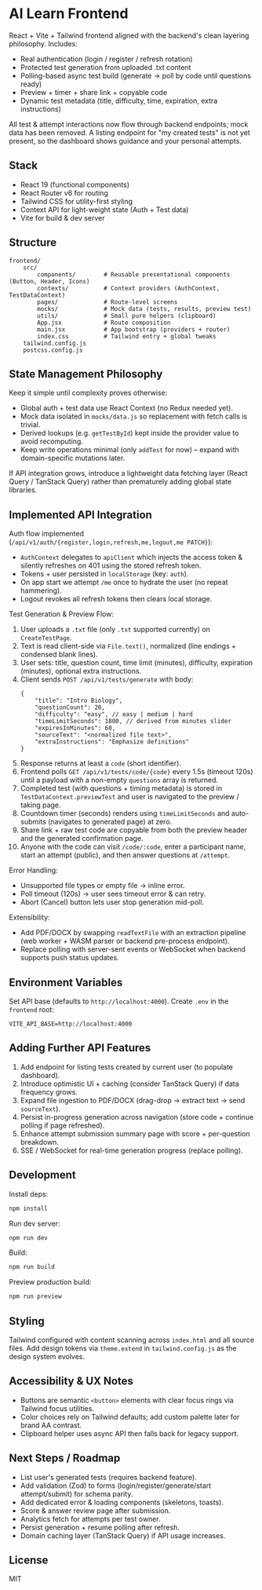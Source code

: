 # AI Learn Frontend

React + Vite + Tailwind frontend aligned with the backend's clean layering philosophy. Includes:

-   Real authentication (login / register / refresh rotation)
-   Protected test generation from uploaded .txt content
-   Polling-based async test build (generate -> poll by code until questions ready)
-   Preview + timer + share link + copyable code
-   Dynamic test metadata (title, difficulty, time, expiration, extra instructions)

All test & attempt interactions now flow through backend endpoints; mock data has been removed. A listing endpoint for "my created tests" is not yet present, so the dashboard shows guidance and your personal attempts.

## Stack

-   React 19 (functional components)
-   React Router v6 for routing
-   Tailwind CSS for utility-first styling
-   Context API for light-weight state (Auth + Test data)
-   Vite for build & dev server

## Structure

```
frontend/
	src/
		components/        # Reusable presentational components (Button, Header, Icons)
		contexts/          # Context providers (AuthContext, TestDataContext)
		pages/             # Route-level screens
		mocks/             # Mock data (tests, results, preview test)
		utils/             # Small pure helpers (clipboard)
		App.jsx            # Route composition
		main.jsx           # App bootstrap (providers + router)
		index.css          # Tailwind entry + global tweaks
	tailwind.config.js
	postcss.config.js
```

## State Management Philosophy

Keep it simple until complexity proves otherwise:

-   Global auth + test data use React Context (no Redux needed yet).
-   Mock data isolated in `mocks/data.js` so replacement with fetch calls is trivial.
-   Derived lookups (e.g. `getTestById`) kept inside the provider value to avoid recomputing.
-   Keep write operations minimal (only `addTest` for now) – expand with domain-specific mutations later.

If API integration grows, introduce a lightweight data fetching layer (React Query / TanStack Query) rather than prematurely adding global state libraries.

## Implemented API Integration

Auth flow implemented (`/api/v1/auth/{register,login,refresh,me,logout,me PATCH}`):

-   `AuthContext` delegates to `apiClient` which injects the access token & silently refreshes on 401 using the stored refresh token.
-   Tokens + user persisted in `localStorage` (key: `auth`).
-   On app start we attempt `/me` once to hydrate the user (no repeat hammering).
-   Logout revokes all refresh tokens then clears local storage.

Test Generation & Preview Flow:

1. User uploads a `.txt` file (only `.txt` supported currently) on `CreateTestPage`.
2. Text is read client-side via `File.text()`, normalized (line endings + condensed blank lines).
3. User sets: title, question count, time limit (minutes), difficulty, expiration (minutes), optional extra instructions.
4. Client sends `POST /api/v1/tests/generate` with body:
    ```jsonc
    {
        "title": "Intro Biology",
        "questionCount": 20,
        "difficulty": "easy", // easy | medium | hard
        "timeLimitSeconds": 1800, // derived from minutes slider
        "expiresInMinutes": 60,
        "sourceText": "<normalized file text>",
        "extraInstructions": "Emphasize definitions"
    }
    ```
5. Response returns at least a `code` (short identifier).
6. Frontend polls `GET /api/v1/tests/code/{code}` every 1.5s (timeout 120s) until a payload with a non-empty `questions` array is returned.
7. Completed test (with questions + timing metadata) is stored in `TestDataContext.previewTest` and user is navigated to the preview / taking page.
8. Countdown timer (seconds) renders using `timeLimitSeconds` and auto-submits (navigates to generated page) at zero.
9. Share link + raw test code are copyable from both the preview header and the generated confirmation page.
10. Anyone with the code can visit `/code/:code`, enter a participant name, start an attempt (public), and then answer questions at `/attempt`.

Error Handling:

-   Unsupported file types or empty file → inline error.
-   Poll timeout (120s) → user sees timeout error & can retry.
-   Abort (Cancel) button lets user stop generation mid-poll.

Extensibility:

-   Add PDF/DOCX by swapping `readTextFile` with an extraction pipeline (web worker + WASM parser or backend pre-process endpoint).
-   Replace polling with server-sent events or WebSocket when backend supports push status updates.

## Environment Variables

Set API base (defaults to `http://localhost:4000`). Create `.env` in the `frontend` root:

```
VITE_API_BASE=http://localhost:4000
```

## Adding Further API Features

1. Add endpoint for listing tests created by current user (to populate dashboard).
2. Introduce optimistic UI + caching (consider TanStack Query) if data frequency grows.
3. Expand file ingestion to PDF/DOCX (drag-drop -> extract text -> send `sourceText`).
4. Persist in-progress generation across navigation (store code + continue polling if page refreshed).
5. Enhance attempt submission summary page with score + per-question breakdown.
6. SSE / WebSocket for real-time generation progress (replace polling).

## Development

Install deps:

```bash
npm install
```

Run dev server:

```bash
npm run dev
```

Build:

```bash
npm run build
```

Preview production build:

```bash
npm run preview
```

## Styling

Tailwind configured with content scanning across `index.html` and all source files. Add design tokens via `theme.extend` in `tailwind.config.js` as the design system evolves.

## Accessibility & UX Notes

-   Buttons are semantic `<button>` elements with clear focus rings via Tailwind focus utilities.
-   Color choices rely on Tailwind defaults; add custom palette later for brand AA contrast.
-   Clipboard helper uses async API then falls back for legacy support.

## Next Steps / Roadmap

-   List user's generated tests (requires backend feature).
-   Add validation (Zod) to forms (login/register/generate/start attempt/submit) for schema parity.
-   Add dedicated error & loading components (skeletons, toasts).
-   Score & answer review page after submission.
-   Analytics fetch for attempts per test owner.
-   Persist generation + resume polling after refresh.
-   Domain caching layer (TanStack Query) if API usage increases.

## License

MIT
